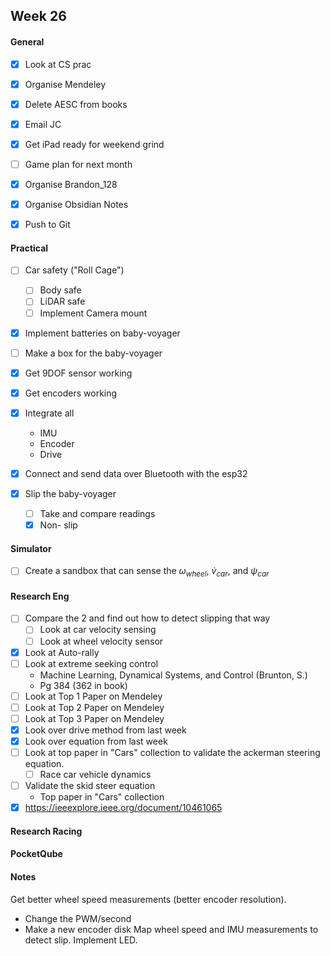 ## Week 26

#### General

- [x] Look at CS prac
- [x] Organise Mendeley
- [x] Delete AESC from books
- [x] Email JC
- [x] Get iPad ready for weekend grind
- [ ] Game plan for next month

- [x] Organise Brandon_128
- [x] Organise Obsidian Notes
- [x] Push to Git
#### Practical

- [ ] Car safety ("Roll Cage")
	- [ ] Body safe
	- [ ] LiDAR safe
	- [ ] Implement Camera mount

- [x] Implement batteries on baby-voyager 
- [ ] Make a box for the baby-voyager

- [x] Get 9DOF sensor working
- [x] Get encoders working
- [x] Integrate all
	- IMU
	- Encoder
	- Drive
- [x] Connect and send data over Bluetooth with the esp32
- [x] Slip the baby-voyager
	- [ ] Take and compare readings
	- [x] Non- slip
#### Simulator

- [ ] Create a sandbox that can sense the $\omega_{wheel}$, $\dot{v}_{car}$, and $\psi_{car}$

#### Research Eng

- [ ] Compare the 2 and find out how to detect slipping that way
	- [ ] Look at car velocity sensing
	- [ ] Look at wheel velocity sensor

- [x] Look at Auto-rally
- [ ] Look at extreme seeking control
	- Machine Learning, Dynamical Systems, and Control (Brunton, S.)
	- Pg 384 (362 in book)
- [ ] Look at Top 1 Paper on Mendeley
- [ ] Look at Top 2 Paper on Mendeley
- [ ] Look at Top 3 Paper on Mendeley
- [x] Look over drive method from last week
- [x] Look over equation from last week
- [ ] Look at top paper in "Cars" collection to validate the ackerman steering equation.
	- [ ] Race car vehicle dynamics
- [ ] Validate the skid steer equation
	- Top paper in "Cars" collection
- [x] https://ieeexplore.ieee.org/document/10461065
#### Research Racing

#### PocketQube

#### Notes

Get better wheel speed measurements (better encoder resolution).
- Change the PWM/second
- Make a new encoder disk
Map wheel speed and IMU measurements to detect slip.
Implement LED.